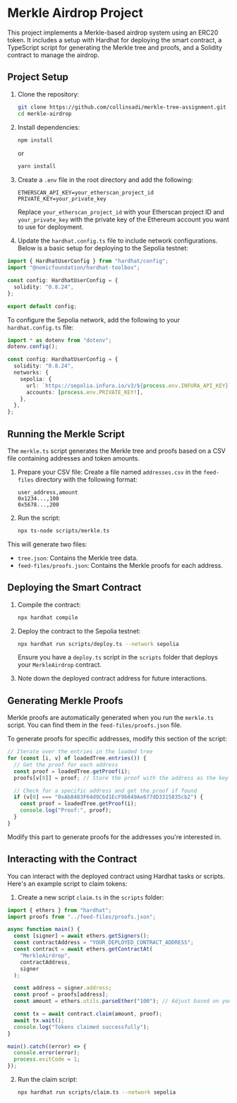 # Merkle Airdrop Project

This project implements a Merkle-based airdrop system using an ERC20 token. It includes a setup with Hardhat for deploying the smart contract, a TypeScript script for generating the Merkle tree and proofs, and a Solidity contract to manage the airdrop.

## Project Setup

1. Clone the repository:

   ```bash
   git clone https://github.com/collinsadi/merkle-tree-assignment.git
   cd merkle-airdrop
   ```

2. Install dependencies:

   ```bash
   npm install
   ```

   or

   ```bash
   yarn install
   ```

3. Create a `.env` file in the root directory and add the following:

   ```
   ETHERSCAN_API_KEY=your_etherscan_project_id
   PRIVATE_KEY=your_private_key
   ```

   Replace `your_etherscan_project_id` with your Etherscan project ID and `your_private_key` with the private key of the Ethereum account you want to use for deployment.

4. Update the `hardhat.config.ts` file to include network configurations. Below is a basic setup for deploying to the Sepolia testnet:

```typescript
import { HardhatUserConfig } from "hardhat/config";
import "@nomicfoundation/hardhat-toolbox";

const config: HardhatUserConfig = {
  solidity: "0.8.24",
};

export default config;
```

To configure the Sepolia network, add the following to your `hardhat.config.ts` file:

```typescript
import * as dotenv from "dotenv";
dotenv.config();

const config: HardhatUserConfig = {
  solidity: "0.8.24",
  networks: {
    sepolia: {
      url: `https://sepolia.infura.io/v3/${process.env.INFURA_API_KEY}`,
      accounts: [process.env.PRIVATE_KEY!],
    },
  },
};
```

## Running the Merkle Script

The `merkle.ts` script generates the Merkle tree and proofs based on a CSV file containing addresses and token amounts.

1. Prepare your CSV file:
   Create a file named `addresses.csv` in the `feed-files` directory with the following format:

   ```
   user_address,amount
   0x1234...,100
   0x5678...,200
   ```

2. Run the script:
   ```bash
   npx ts-node scripts/merkle.ts
   ```

This will generate two files:

- `tree.json`: Contains the Merkle tree data.
- `feed-files/proofs.json`: Contains the Merkle proofs for each address.

## Deploying the Smart Contract

1. Compile the contract:

   ```bash
   npx hardhat compile
   ```

2. Deploy the contract to the Sepolia testnet:

   ```bash
   npx hardhat run scripts/deploy.ts --network sepolia
   ```

   Ensure you have a `deploy.ts` script in the `scripts` folder that deploys your `MerkleAirdrop` contract.

3. Note down the deployed contract address for future interactions.

## Generating Merkle Proofs

Merkle proofs are automatically generated when you run the `merkle.ts` script. You can find them in the `feed-files/proofs.json` file.

To generate proofs for specific addresses, modify this section of the script:

```typescript
// Iterate over the entries in the loaded tree
for (const [i, v] of loadedTree.entries()) {
  // Get the proof for each address
  const proof = loadedTree.getProof(i);
  proofs[v[0]] = proof; // Store the proof with the address as the key

  // Check for a specific address and get the proof if found
  if (v[0] === "0xAb8483F64d9C6d1EcF9b849Ae677dD3315835cb2") {
    const proof = loadedTree.getProof(i);
    console.log("Proof:", proof);
  }
}
```

Modify this part to generate proofs for the addresses you're interested in.

## Interacting with the Contract

You can interact with the deployed contract using Hardhat tasks or scripts. Here's an example script to claim tokens:

1. Create a new script `claim.ts` in the `scripts` folder:

```typescript
import { ethers } from "hardhat";
import proofs from "../feed-files/proofs.json";

async function main() {
  const [signer] = await ethers.getSigners();
  const contractAddress = "YOUR_DEPLOYED_CONTRACT_ADDRESS";
  const contract = await ethers.getContractAt(
    "MerkleAirdrop",
    contractAddress,
    signer
  );

  const address = signer.address;
  const proof = proofs[address];
  const amount = ethers.utils.parseEther("100"); // Adjust based on your airdrop amount

  const tx = await contract.claim(amount, proof);
  await tx.wait();
  console.log("Tokens claimed successfully");
}

main().catch((error) => {
  console.error(error);
  process.exitCode = 1;
});
```

2. Run the claim script:
   ```bash
   npx hardhat run scripts/claim.ts --network sepolia
   ```
